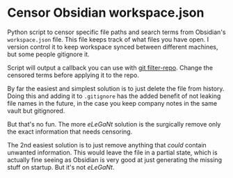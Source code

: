# Censor Obsidian workspace.json

Python script to censor specific file paths and search terms from Obsidian's `workspace.json` file. This file keeps track of what files you have open. I version control it to keep workspace synced between different machines, but some people gitignore it.

Script will output a callback you can use with [git filter-repo](https://github.com/newren/git-filter-repo). Change the censored terms before applying it to the repo.

By far the easiest and simplest solution is to just delete the file from history. Doing this and adding it to `.gitignore` has the added benefit of not leaking file names in the future, in the case you keep company notes in the same vault but gitignored.

But that's no fun. The more _eLeGaNt_ solution is the surgically remove only the exact information that needs censoring.

The 2nd easiest solution is to just remove anything that _could_ contain unwanted information. This would leave the file in a partial state, which is actually fine seeing as Obsidian is very good at just generating the missing stuff on startup. But it's not _eLeGaNt_.
